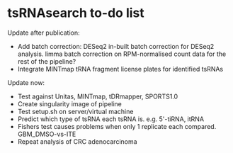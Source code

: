 # tsRNAsearch to-do list

Update after publication:
* Add batch correction: DESeq2 in-built batch correction for DESeq2 analysis. limma batch correction on RPM-normalised count data for the rest of the pipeline?
* Integrate MINTmap tRNA fragment license plates for identified tsRNAs

Update now:
* Test against Unitas, MINTmap, tDRmapper, SPORTS1.0
* Create singularity image of pipeline
* Test setup.sh on server/virtual machine
* Predict which type of tsRNA each tsRNA is. e.g. 5'-tiRNA, itRNA
* Fishers test causes problems when only 1 replicate each compared. GBM_DMSO-vs-ITE
* Repeat analysis of CRC adenocarcinoma
